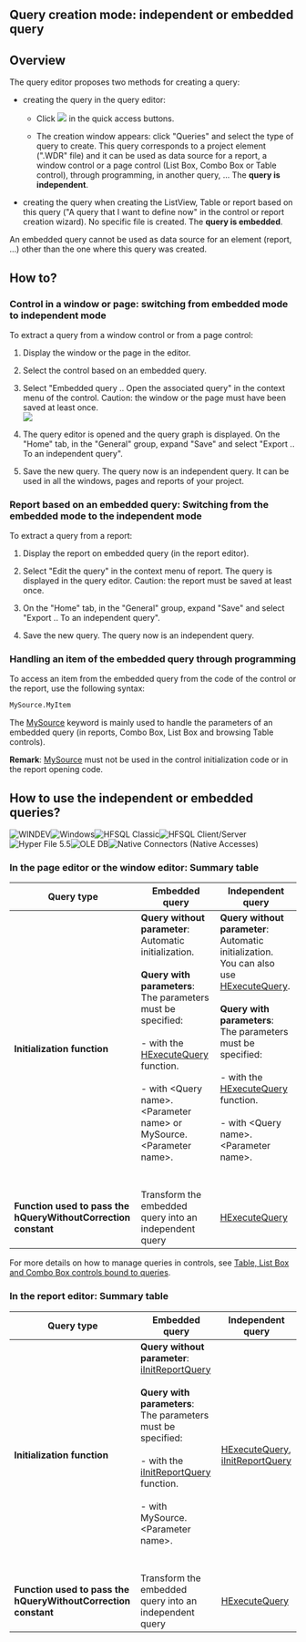 


## Query creation mode: independent or embedded query 
			



<a name="NOTE1"></a>
<a name="NOTE1_1"></a>


## Overview
<a name="overview_ELTTEXTE000241"></a>
The query editor proposes two methods for creating a query:

- creating the query in the query editor: 

	- Click ![](https://doc.pcsoft.fr/en-US/images/image.awp?langid=3&name=ico_nouveau.gif) in the quick access buttons. 

	- The creation window appears: click "Queries" and select the type of query to create.
			This query corresponds to a project element (".WDR" file) and it can be used as data source for a report, a window control or a page control (List Box, Combo Box or Table control), through programming, in another query, ... The **query is independent**.




- creating the query when creating the ListView, Table or report based on this query ("A query that I want to define now" in the control or report creation wizard). No specific file is created. The **query is embedded**.




An embedded query cannot be used as data source for an element (report, ...) other than the one where this query was created.

<a name="NOTE2"></a>
<a name="NOTE2_1"></a>


## How to?
<a name="how_ELTTEXTE000265"></a>


### Control in a window or page: switching from embedded mode to independent mode
<a name="control_window_page_switching_from_embedded_mode_independent_mode_ELTPARAGRAPHE000030"></a>

To extract a query from a window control or from a page control:

1. Display the window or the page in the editor.

2. Select the control based on an embedded query.

3. Select "Embedded query .. Open the associated query" in the context menu of the control. 
	Caution: the window or the page must have been saved at least once.<br>![](https://doc.pcsoft.fr/en-US/images/image.awp?langid=3&name=Requete_menuIntegre.gif)


4. The query editor is opened and the query graph is displayed. On the "Home" tab, in the "General" group, expand "Save" and select "Export .. To an independent query".

5. Save the new query. The query now is an independent query. It can be used in all the windows, pages and reports of your project.



<a name="NOTE2_2"></a>


### Report based on an embedded query: Switching from the embedded mode to the independent mode
<a name="report_based_embedded_query_switching_from_the_embedded_mode_the_independent_mode_ELTPARAGRAPHE000058"></a>

To extract a query from a report: 

1. Display the report on embedded query (in the report editor).

2. Select "Edit the query" in the context menu of report. The query is displayed in the query editor. Caution: the report must be saved at least once.

3. On the "Home" tab, in the "General" group, expand "Save" and select "Export .. To an independent query".

4. Save the new query. The query now is an independent query.



<a name="NOTE2_3"></a>


### Handling an item of the embedded query through programming
<a name="handling_item_the_embedded_query_through_programming_ELTPARAGRAPHE000082"></a>

To access an item from the embedded query from the code of the control or the report, use the following syntax: 

```txt
MySource.MyItem
```

The [MySource](../Motscles/1511001.md) keyword is mainly used to handle the parameters of an embedded query (in reports, Combo Box, List Box and browsing Table controls).

**Remark**: [MySource](../Motscles/1511001.md) must not be used in the control initialization code or in the report opening code.

<a name="NOTE3"></a>
<a name="NOTE3_1"></a>


## How to use the independent or embedded queries?
<a name="how_use_the_independent_embedded_queries_ELTTEXTE000301"></a>
![WINDEV](https://doc.pcsoft.fr/ext/images/us/WD.png)![Windows](https://doc.pcsoft.fr/ext/images/us/WINDOWS.png)![HFSQL Classic](https://doc.pcsoft.fr/ext/images/us/HF.png)![HFSQL Client/Server](https://doc.pcsoft.fr/ext/images/us/HFCS.png)![Hyper File 5.5](https://doc.pcsoft.fr/ext/images/us/HF55.png)![OLE DB](https://doc.pcsoft.fr/ext/images/us/OLEDB.png)![Native Connectors (Native Accesses)](https://doc.pcsoft.fr/ext/images/us/AN.png) 

### In the page editor or the window editor: Summary table
<a name="the_page_editor_the_window_editor_summary_table_ELTPARAGRAPHE000105"></a>

| Query type | Embedded query | Independent query |
| --- | --- | --- |
| **Initialization function** | **Query without parameter**: Automatic initialization.<br><br>**Query with parameters**: The parameters must be specified:<br><br>- with the [HExecuteQuery](../WDLang4/3044080.md) function.<br><br>- with &lt;Query name&gt;.&lt;Parameter name&gt; or MySource.&lt;Parameter name&gt;.<br><br><br> | **Query without parameter**: Automatic initialization.<br>You can also use [HExecuteQuery](../WDLang4/3044080.md).<br><br>**Query with parameters**: The parameters must be specified:<br><br>- with the [HExecuteQuery](../WDLang4/3044080.md) function.<br><br>- with &lt;Query name&gt;.&lt;Parameter name&gt;.<br><br><br> |
| **Function used to pass the hQueryWithoutCorrection constant** | Transform the embedded query into an independent query | [HExecuteQuery](../WDLang4/3044080.md) |


For more details on how to manage queries in controls, see [Table, List Box and Combo Box controls bound to queries](../WDChamp/1013203.md).
<a name="NOTE3_2"></a>


### In the report editor: Summary table
<a name="the_report_editor_summary_table_ELTPARAGRAPHE000159"></a>

| Query type | Embedded query | Independent query |
| --- | --- | --- |
| **Initialization function** | **Query without parameter**: [iInitReportQuery](../WDLang5/3046021.md)<br><br>**Query with parameters**: The parameters must be specified:<br><br>- with the [iInitReportQuery](../WDLang5/3046021.md) function.<br><br>- with MySource.&lt;Parameter name&gt;.<br><br><br> | [HExecuteQuery](../WDLang4/3044080.md), [iInitReportQuery](../WDLang5/3046021.md) |
| **Function used to pass the hQueryWithoutCorrection constant** | Transform the embedded query into an independent query | [HExecuteQuery](../WDLang4/3044080.md) |




